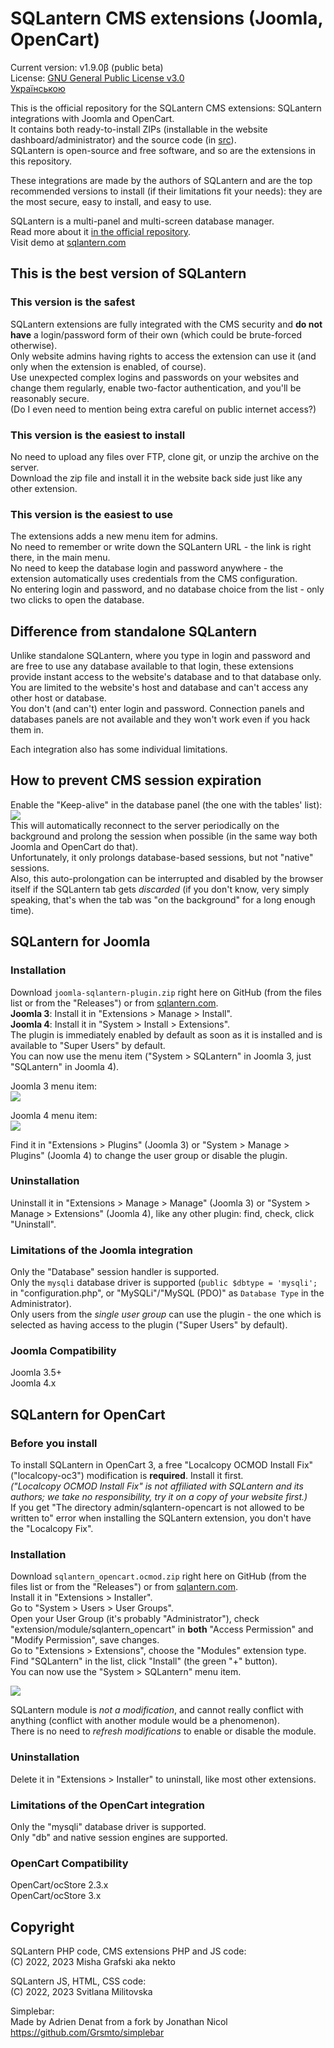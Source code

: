 # SQLantern CMS extensions (Joomla, OpenCart)
Current version: v1.9.0β (public beta)\
License: [GNU General Public License v3.0](LICENSE)\
[Українською](README_uk.md)

This is the official repository for the SQLantern CMS extensions: SQLantern integrations with Joomla and OpenCart.\
It contains both ready-to-install ZIPs (installable in the website dashboard/administrator) and the source code (in [src](src)).\
SQLantern is open-source and free software, and so are the extensions in this repository.

These integrations are made by the authors of SQLantern and are the top recommended versions to install (if their limitations fit your needs): they are the most secure, easy to install, and easy to use.

SQLantern is a multi-panel and multi-screen database manager.\
Read more about it [in the official repository](https://github.com/nekto-kotik/sqlantern).\
Visit demo at [sqlantern.com](https://sqlantern.com/)

## This is the best version of SQLantern
### This version is the safest
SQLantern extensions are fully integrated with the CMS security and **do not have** a login/password form of their own (which could be brute-forced otherwise).\
Only website admins having rights to access the extension can use it (and only when the extension is enabled, of course).\
Use unexpected complex logins and passwords on your websites and change them regularly, enable two-factor authentication, and you'll be reasonably secure.\
(Do I even need to mention being extra careful on public internet access?)

### This version is the easiest to install
No need to upload any files over FTP, clone git, or unzip the archive on the server.\
Download the zip file and install it in the website back side just like any other extension.

### This version is the easiest to use
The extensions adds a new menu item for admins.\
No need to remember or write down the SQLantern URL - the link is right there, in the main menu.\
No need to keep the database login and password anywhere - the extension automatically uses credentials from the CMS configuration.\
No entering login and password, and no database choice from the list - only two clicks to open the database.

## Difference from standalone SQLantern
Unlike standalone SQLantern, where you type in login and password and are free to use any database available to that login, these extensions provide instant access to the website's database and to that database only.\
You are limited to the website's host and database and can't access any other host or database.\
You don't (and can't) enter login and password. Connection panels and databases panels are not available and they won't work even if you hack them in.

Each integration also has some individual limitations.

## How to prevent CMS session expiration
Enable the "Keep-alive" in the database panel (the one with the tables' list): ![](https://sqlantern.com/images/icon_keep_alive.png)\
This will automatically reconnect to the server periodically on the background and prolong the session when possible (in the same way both Joomla and OpenCart do that).\
Unfortunately, it only prolongs database-based sessions, but not "native" sessions.\
Also, this auto-prolongation can be interrupted and disabled by the browser itself if the SQLantern tab gets _discarded_ (if you don't know, very simply speaking, that's when the tab was "on the background" for a long enough time).

## SQLantern for Joomla
### Installation
Download `joomla-sqlantern-plugin.zip` right here on GitHub (from the files list or from the "Releases") or from [sqlantern.com](https://sqlantern.com/).\
**Joomla 3**: Install it in "Extensions > Manage > Install".\
**Joomla 4**: Install it in "System > Install > Extensions".\
The plugin is immediately enabled by default as soon as it is installed and is available to "Super Users" by default.\
You can now use the menu item ("System > SQLantern" in Joomla 3, just "SQLantern" in Joomla 4).

Joomla 3 menu item:\
![](https://sqlantern.com/images/en_cms_joomla3_menu_item.png)

Joomla 4 menu item:\
![](https://sqlantern.com/images/en_cms_joomla4_menu_item.png)

Find it in "Extensions > Plugins" (Joomla 3) or "System > Manage > Plugins" (Joomla 4) to change the user group or disable the plugin.

### Uninstallation
Uninstall it in "Extensions > Manage > Manage" (Joomla 3) or "System > Manage > Extensions" (Joomla 4), like any other plugin: find, check, click "Uninstall".

### Limitations of the Joomla integration
Only the "Database" session handler is supported.\
Only the `mysqli` database driver is supported (`public $dbtype = 'mysqli';` in "configuration.php", or "MySQLi"/"MySQL (PDO)" as `Database Type` in the Administrator).\
Only users from the _single user group_ can use the plugin - the one which is selected as having access to the plugin ("Super Users" by default).

### Joomla Compatibility
Joomla 3.5+\
Joomla 4.x

## SQLantern for OpenCart
### Before you install
To install SQLantern in OpenCart 3, a free "Localcopy OCMOD Install Fix" ("localcopy-oc3") modification is **required**. Install it first.\
_("Localcopy OCMOD Install Fix" is not affiliated with SQLantern and its authors; we take no responsibility, try it on a copy of your website first.)_\
If you get "The directory admin/sqlantern-opencart is not allowed to be written to" error when installing the SQLantern extension, you don't have the "Localcopy Fix".

### Installation
Download `sqlantern_opencart.ocmod.zip` right here on GitHub (from the files list or from the "Releases") or from [sqlantern.com](https://sqlantern.com/).\
Install it in "Extensions > Installer".\
Go to "System > Users > User Groups".\
Open your User Group (it's probably "Administrator"), check "extension/module/sqlantern_opencart" in **both** "Access Permission" and "Modify Permission", save changes.\
Go to "Extensions > Extensions", choose the "Modules" extension type.\
Find "SQLantern" in the list, click "Install" (the green "+" button).\
You can now use the "System > SQLantern" menu item.

![](https://sqlantern.com/images/en_cms_opencart_menu_item.png)

SQLantern module is _not a modification_, and cannot really conflict with anything (conflict with another module would be a phenomenon).\
There is no need to _refresh modifications_ to enable or disable the module.

### Uninstallation
Delete it in "Extensions > Installer" to uninstall, like most other extensions.

### Limitations of the OpenCart integration
Only the "mysqli" database driver is supported.\
Only "db" and native session engines are supported.

### OpenCart Compatibility
OpenCart/ocStore 2.3.x\
OpenCart/ocStore 3.x

## Copyright
SQLantern PHP code, CMS extensions PHP and JS code:\
(C) 2022, 2023 Misha Grafski aka nekto

SQLantern JS, HTML, CSS code:\
(C) 2022, 2023 Svitlana Militovska

Simplebar:\
Made by Adrien Denat from a fork by Jonathan Nicol\
https://github.com/Grsmto/simplebar